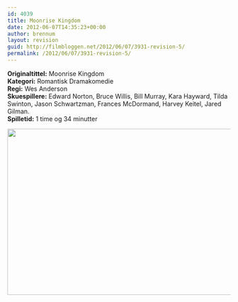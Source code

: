```yaml
---
id: 4039
title: Moonrise Kingdom
date: 2012-06-07T14:35:23+00:00
author: brennum
layout: revision
guid: http://filmbloggen.net/2012/06/07/3931-revision-5/
permalink: /2012/06/07/3931-revision-5/
---
```

**Originaltittel:** Moonrise Kingdom  
**Kategori:** Romantisk Dramakomedie  
**Regi:** Wes Anderson  
**Skuespillere:** Edward Norton, Bruce Willis, Bill Murray, Kara Hayward, Tilda Swinton, Jason Schwartzman, Frances McDormand, Harvey Keitel, Jared Gilman.  
**Spilletid:** 1 time og 34 minutter

<a href="http://filmbloggen.net/?attachment_id=4035" rel="attachment wp-att-4035"><img class="alignnone size-large wp-image-4035" src="http://filmbloggen.net/wp-content/uploads//2012/06/Moonrise-Kingdom-prog-620x375.jpg" alt="" width="620" height="375" /></a>